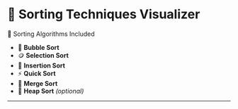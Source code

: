 # 🔢 Sorting Techniques Visualizer


 📌 Sorting Algorithms Included

- 🫧 **Bubble Sort**
- 🪙 **Selection Sort**
- 🧩 **Insertion Sort**
- ⚡ **Quick Sort**
- 🌊 **Merge Sort**
- 🎲 **Heap Sort** *(optional)*

---


